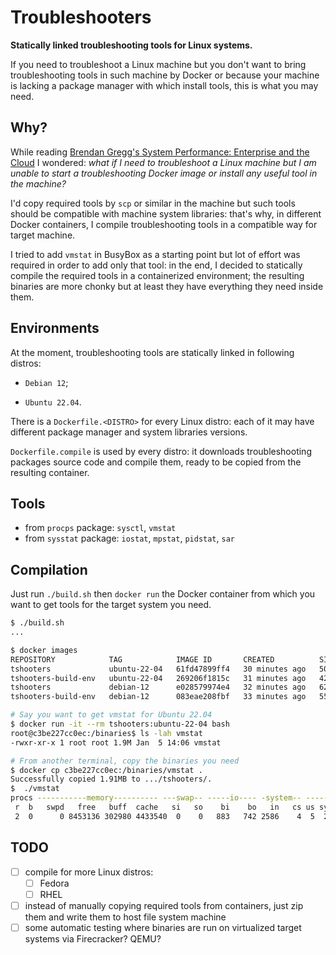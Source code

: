 # Troubleshooters

**Statically linked troubleshooting tools for Linux systems.**

If you need to troubleshoot a Linux machine but you don't want to bring 
troubleshooting tools in such machine by Docker or because your machine is 
lacking a package manager with which install tools, this is what you may need.

## Why?

While reading [Brendan Gregg's System Performance: Enterprise and the Cloud](https://www.brendangregg.com/blog/2020-07-15/systems-performance-2nd-edition.html) 
I wondered: *what if I need to troubleshoot a Linux machine but I am unable to* 
*start a troubleshooting Docker image or install any useful tool in the machine?* 

I'd copy required tools by `scp` or similar in the machine but such tools 
should be compatible with machine system libraries: that's why, in different 
Docker containers, I compile troubleshooting tools in a compatible way for 
target machine.

I tried to add `vmstat` in BusyBox as a starting point but lot of effort was 
required in order to add only that tool: in the end, I decided to statically 
compile the required tools in a containerized environment; the resulting binaries 
are more chonky but at least they have everything they need inside them.

## Environments

At the moment, troubleshooting tools are statically linked in following distros:

- `Debian 12`;

- `Ubuntu 22.04`.

There is a `Dockerfile.<DISTRO>` for every Linux distro: each of it may have 
different package manager and system libraries versions.

`Dockerfile.compile` is used by every distro: it downloads troubleshooting packages 
source code and compile them, ready to be copied from the resulting container.

## Tools

- from `procps` package: `sysctl`, `vmstat`
- from `sysstat` package: `iostat`, `mpstat`, `pidstat`, `sar`

## Compilation

Just run `./build.sh` then `docker run` the Docker container from which you want 
to get tools for the target system you need.

```bash
$ ./build.sh
...

$ docker images                             
REPOSITORY            TAG            IMAGE ID       CREATED          SIZE
tshooters             ubuntu-22-04   61fd47899ff4   30 minutes ago   501MB
tshooters-build-env   ubuntu-22-04   269206f1815c   31 minutes ago   425MB
tshooters             debian-12      e028579974e4   32 minutes ago   620MB
tshooters-build-env   debian-12      083eae208fbf   33 minutes ago   551MB

# Say you want to get vmstat for Ubuntu 22.04
$ docker run -it --rm tshooters:ubuntu-22-04 bash
root@c3be227cc0ec:/binaries$ ls -lah vmstat 
-rwxr-xr-x 1 root root 1.9M Jan  5 14:06 vmstat

# From another terminal, copy the binaries you need
$ docker cp c3be227cc0ec:/binaries/vmstat .
Successfully copied 1.91MB to .../tshooters/.
$  ./vmstat   
procs -----------memory---------- ---swap-- -----io---- -system-- -------cpu-------
 r  b   swpd   free   buff  cache   si   so    bi    bo   in   cs us sy id wa st gu
 2  0      0 8453136 302980 4433540  0    0   883   742 2586    4  5  2 92  1  0  0
```

## TODO

- [ ] compile for more Linux distros:
  - [ ] Fedora
  - [ ] RHEL
- [ ] instead of manually copying required tools from containers, just zip them 
  and write them to host file system machine
- [ ] some automatic testing where binaries are run on virtualized target systems
      via Firecracker? QEMU? 